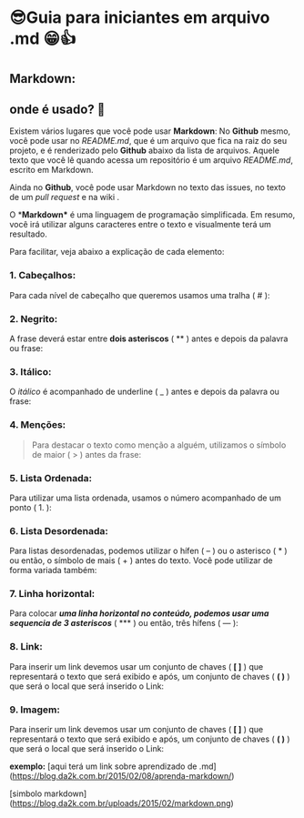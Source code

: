 # 😎Guia para iniciantes em arquivo .md 😁👍 #

## Markdown:

## onde é usado? 🤔

Existem vários lugares que você pode usar **Markdown**: No **Github** mesmo, você pode usar no *README.md*, que é um arquivo que fica na raiz do seu projeto, e é renderizado pelo **Github** abaixo da lista de arquivos. Aquele texto que você lê quando acessa um repositório é um arquivo *README.md*, escrito em Markdown.

Ainda no **Github**, você pode usar Markdown no texto das issues, no texto de um *pull request* e na wiki . 



O ***Markdown\*** é uma linguagem de programação simplificada. Em resumo, você irá utilizar alguns caracteres entre o texto e visualmente terá um resultado.

Para facilitar, veja abaixo a explicação de cada elemento:

### 1. Cabeçalhos:

Para cada nível de cabeçalho que queremos usamos uma tralha ( # ):

### 2. Negrito:

A frase deverá estar entre **dois asteriscos** ( ** ) antes e depois da palavra ou frase:

### 3. Itálico:

O _itálico_ é acompanhado de underline ( _ ) antes e depois da palavra ou frase:

### 4. Menções:

> Para destacar o texto como menção  a alguém, utilizamos o símbolo de maior ( > ) antes da frase:

### 5. Lista Ordenada:

Para utilizar uma lista ordenada, usamos o número acompanhado de um ponto ( 1. ):

### 6. Lista Desordenada:

Para listas desordenadas, podemos utilizar o hífen ( – ) ou o asterisco ( * ) ou então, o símbolo de mais ( + ) antes do texto. Você pode utilizar de forma variada também: 

### 7. Linha horizontal:

Para colocar ***uma linha horizontal no conteúdo, podemos usar uma sequencia de 3 asteriscos*** ( *** ) ou então, três hífens ( — ):



### 8. Link:

Para inserir um link devemos usar um conjunto de chaves ( **[ ]** ) que representará o texto que será exibido e após, um conjunto de chaves ( **( )** ) que será o local que será inserido o Link:

### 9. Imagem:

Para inserir um link devemos usar um conjunto de chaves ( **[ ]** ) que representará o texto que será exibido e após, um conjunto de chaves ( **( )** ) que será o local que será inserido o Link:

**exemplo:** [aqui terá um link sobre aprendizado de .md] (https://blog.da2k.com.br/2015/02/08/aprenda-markdown/)

 [simbolo markdown] (https://blog.da2k.com.br/uploads/2015/02/markdown.png)


